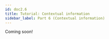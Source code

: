 ```yaml
---
id: doc2.6
title: Tutorial: Contextual information
sidebar_label: Part 6 (Contextual information)
---
```


Coming soon!
